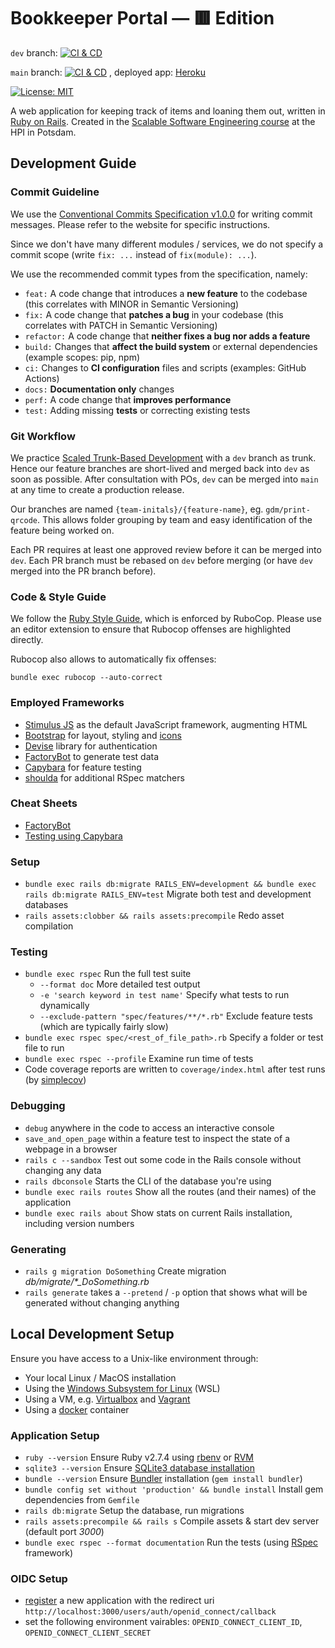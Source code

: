 # Bookkeeper Portal — 🟥 Edition

`dev` branch: [![CI & CD](https://github.com/hpi-swt2/bookkeeper-portal-red/actions/workflows/ci_cd.yml/badge.svg?branch=dev)](https://github.com/hpi-swt2/bookkeeper-portal-red/actions/workflows/ci_cd.yml)

`main` branch: [![CI & CD](https://github.com/hpi-swt2/bookkeeper-portal-red/actions/workflows/ci_cd.yml/badge.svg?branch=main)](https://github.com/hpi-swt2/bookkeeper-portal-red/actions/workflows/ci_cd.yml)
, deployed app: [Heroku](https://bookkeeper-red-main.herokuapp.com)

[![License: MIT](https://img.shields.io/badge/License-MIT-green.svg)](https://opensource.org/licenses/MIT)

A web application for keeping track of items and loaning them out, written in [Ruby on Rails](https://rubyonrails.org/).
Created in the [Scalable Software Engineering course](https://hpi.de/plattner/teaching/winter-term-2022-23/scalable-software-engineering.html) at the HPI in Potsdam.

## Development Guide

### Commit Guideline

We use the [Conventional Commits Specification v1.0.0](https://www.conventionalcommits.org/en/v1.0.0/) for writing commit messages. Please refer to the website for specific instructions.

Since we don't have many different modules / services, we do not specify a commit scope (write `fix: ...` instead of `fix(module): ...`).

We use the recommended commit types from the specification, namely:

- `feat:` A code change that introduces a **new feature** to the codebase (this correlates with MINOR in Semantic Versioning)
- `fix:` A code change that **patches a bug** in your codebase (this correlates with PATCH in Semantic Versioning)
- `refactor:` A code change that **neither fixes a bug nor adds a feature**
- `build:` Changes that **affect the build system** or external dependencies (example scopes: pip, npm)
- `ci:` Changes to **CI configuration** files and scripts (examples: GitHub Actions)
- `docs:` **Documentation only** changes
- `perf:` A code change that **improves performance**
- `test:` Adding missing **tests** or correcting existing tests

### Git Workflow

We practice [Scaled Trunk-Based Development](https://trunkbaseddevelopment.com/#scaled-trunk-based-development) with a `dev` branch as trunk. Hence our feature branches are short-lived and merged back into `dev` as soon as possible. After consultation with POs, `dev` can be merged into `main` at any time to create a production release.

Our branches are named `{team-initals}/{feature-name}`, eg. `gdm/print-qrcode`. This allows folder grouping by team and easy identification of the feature being worked on.

Each PR requires at least one approved review before it can be merged into `dev`. Each PR branch must be rebased on `dev` before merging (or have `dev` merged into the PR branch before).

### Code & Style Guide

We follow the [Ruby Style Guide](https://rubystyle.guide/), which is enforced by RuboCop. Please use an editor extension to ensure that Rubocop offenses are highlighted directly.

Rubocop also allows to automatically fix offenses:

```shell
bundle exec rubocop --auto-correct
```

### Employed Frameworks

- [Stimulus JS](https://stimulus.hotwired.dev) as the default JavaScript framework, augmenting HTML
- [Bootstrap](https://getbootstrap.com/docs/5.2) for layout, styling and [icons](https://icons.getbootstrap.com/)
- [Devise](https://github.com/heartcombo/devise) library for authentication
- [FactoryBot](https://github.com/thoughtbot/factory_bot/blob/master/GETTING_STARTED.md#defining-factories) to generate test data
- [Capybara](https://github.com/teamcapybara/capybara#the-dsl) for feature testing
- [shoulda](https://github.com/thoughtbot/shoulda-matchers#matchers) for additional RSpec matchers

### Cheat Sheets

- [FactoryBot](https://devhints.io/factory_bot)
- [Testing using Capybara](https://devhints.io/capybara)

### Setup

- `bundle exec rails db:migrate RAILS_ENV=development && bundle exec rails db:migrate RAILS_ENV=test` Migrate both test and development databases
- `rails assets:clobber && rails assets:precompile` Redo asset compilation

### Testing

- `bundle exec rspec` Run the full test suite
  - `--format doc` More detailed test output
  - `-e 'search keyword in test name'` Specify what tests to run dynamically
  - `--exclude-pattern "spec/features/**/*.rb"` Exclude feature tests (which are typically fairly slow)
- `bundle exec rspec spec/<rest_of_file_path>.rb` Specify a folder or test file to run
- `bundle exec rspec --profile` Examine run time of tests
- Code coverage reports are written to `coverage/index.html` after test runs (by [simplecov](https://github.com/simplecov-ruby/simplecov))

### Debugging

- `debug` anywhere in the code to access an interactive console
- `save_and_open_page` within a feature test to inspect the state of a webpage in a browser
- `rails c --sandbox` Test out some code in the Rails console without changing any data
- `rails dbconsole` Starts the CLI of the database you're using
- `bundle exec rails routes` Show all the routes (and their names) of the application
- `bundle exec rails about` Show stats on current Rails installation, including version numbers

### Generating

- `rails g migration DoSomething` Create migration _db/migrate/\*\_DoSomething.rb_
- `rails generate` takes a `--pretend` / `-p` option that shows what will be generated without changing anything

## Local Development Setup

Ensure you have access to a Unix-like environment through:

- Your local Linux / MacOS installation
- Using the [Windows Subsystem for Linux](https://docs.microsoft.com/en-us/windows/wsl/install) (WSL)
- Using a VM, e.g. [Virtualbox](https://www.virtualbox.org/) and [Vagrant](https://www.vagrantup.com/)
- Using a [docker](https://docs.microsoft.com/en-us/windows/wsl/install) container

### Application Setup

- `ruby --version` Ensure Ruby v2.7.4 using [rbenv](https://github.com/rbenv/rbenv) or [RVM](http://rvm.io/)
- `sqlite3 --version` Ensure [SQLite3 database installation](https://guides.rubyonrails.org/getting_started.html#installing-sqlite3)
- `bundle --version` Ensure [Bundler](https://rubygems.org/gems/bundler) installation (`gem install bundler`)
- `bundle config set without 'production' && bundle install` Install gem dependencies from `Gemfile`
- `rails db:migrate` Setup the database, run migrations
- `rails assets:precompile && rails s` Compile assets & start dev server (default port _3000_)
- `bundle exec rspec --format documentation` Run the tests (using [RSpec](http://rspec.info/) framework)

### OIDC Setup

- [register](https://oidc.hpi.de) a new application with the redirect uri `http://localhost:3000/users/auth/openid_connect/callback`
- set the following environment vairables: `OPENID_CONNECT_CLIENT_ID`, `OPENID_CONNECT_CLIENT_SECRET`
